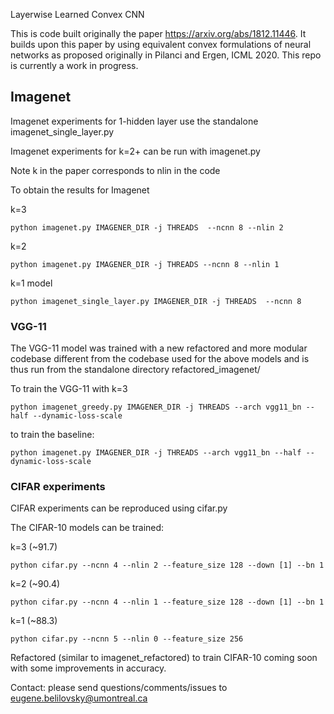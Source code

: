 Layerwise Learned Convex CNN

This is code built originally the paper https://arxiv.org/abs/1812.11446. It builds upon this paper by using equivalent convex formulations of neural networks as proposed originally in Pilanci and Ergen, ICML 2020. This repo is currently a work in progress. 

## Imagenet
Imagenet experiments for 1-hidden layer use the standalone imagenet_single_layer.py

Imagenet experiments for k=2+ can be run with imagenet.py

Note k in the paper corresponds to nlin in the code


To obtain the results for Imagenet

k=3 
```
python imagenet.py IMAGENER_DIR -j THREADS  --ncnn 8 --nlin 2 

```

k=2 

```
python imagenet.py IMAGENER_DIR -j THREADS --ncnn 8 --nlin 1 

```

k=1 model
```
python imagenet_single_layer.py IMAGENER_DIR -j THREADS  --ncnn 8

```
### VGG-11

The VGG-11 model was trained with a new refactored and more modular codebase different from the codebase used for the above models and is thus run from the standalone directory 
refactored_imagenet/

To train the VGG-11 with k=3

```
python imagenet_greedy.py IMAGENER_DIR -j THREADS --arch vgg11_bn --half --dynamic-loss-scale

```
to train the baseline:

```
python imagenet.py IMAGENER_DIR -j THREADS --arch vgg11_bn --half --dynamic-loss-scale

```

### CIFAR experiments
CIFAR experiments can be reproduced using cifar.py

The CIFAR-10 models can be trained:

k=3 (~91.7) 
```
python cifar.py --ncnn 4 --nlin 2 --feature_size 128 --down [1] --bn 1

```

k=2 (~90.4)

```
python cifar.py --ncnn 4 --nlin 1 --feature_size 128 --down [1] --bn 1

```

k=1 (~88.3) 
```
python cifar.py --ncnn 5 --nlin 0 --feature_size 256 

```

Refactored (similar to imagenet_refactored) to train CIFAR-10 coming soon with some improvements in accuracy. 

Contact: please send questions/comments/issues to eugene.belilovsky@umontreal.ca
